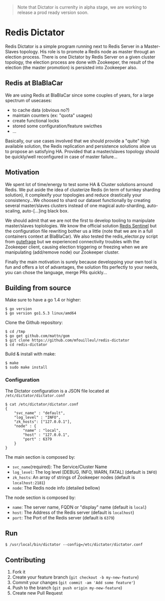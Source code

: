 > Note that Dictator is currenlty in alpha stage, we are working to release a prod ready version soon.

# Redis Dictator
Redis Dictator is a simple program running next to Redis Server in a Master-Slaves topology. His role is to promote a Redis node as master througt an election process.
There is one Dictator by Redis Server on a given cluster topology, the election process are done with Zookeeper, the result of the election (the master promotion) is persisted into Zookeeper also.

## Redis at BlaBlaCar
We are using Redis at BlaBlaCar since some couples of years, for a large spectrum of usecases:
- to cache data (obvious no?)
- maintain counters (ex: "quota" usages)
- create functional locks
- stored some configuration/feature swicthes
- ...
 
Basically, our use cases involved that we should provide a "quite" high available solution, the Redis replication and persistence solutions allow us to propose an satisfying HA. Provided that a master/slaves topology should be quickly/well reconfigured in case of master failure...

## Motivation
We spent lot of time/energy to test some HA & Cluster solutions arround Redis. We put aside the idea of clusterize Redis (in term of turnkey sharding solution), it complexify your topologies and reduce drastically your consistency...We choosed to shard our dataset functionally by creating several master/slaves clusters instead of one magical auto-sharding, auto-scaling, auto-[...]ing black box.

We should admit that we are not the first to develop tooling to manipulate master/slaves toplologies. We know the official solution [Redis Sentinel](http://redis.io/topics/sentinel) but the configuration file rewriting bother us a little (note that we are in a full containers context at BlaBlaCar). We also tested the redis_elector.py script from [gutefrage](https://github.com/gutefrage/aurora-redis/blob/master/redis_elector.py) but we experienced connectivity troubles with the Zookeeper client, causing election triggering or freezing when we are manipulating (add/remove node) our Zookeeper cluster.

Finally the main motivation is surely because developping your own tool is fun and offers a lot of advantages, the solution fits perfectly to your needs, you can chose the language, merge PRs quickly...

## Building from source
Make sure to have a go 1.4 or higher:
    
    $ go version
    $ go version go1.5.3 linux/amd64

Clone the Github repository:

    $ cd /tmp
    $ go get github.com/mattn/gom
    $ git clone https://github.com/mfouilleul/redis-dictator
    $ cd redis-dictator

Build & install with make:

    $ make
    $ sudo make install
    
### Configuration
    
The Dictator configuration is a JSON file located at `/etc/dictator/dictator.conf`

    $ cat /etc/dictator/dictator.conf
    {
        "svc_name" : "default",
        "log_level" : "INFO",
        "zk_hosts": ["127.0.0.1"],
        "node" : {
            "name" : "local",
            "host" : "127.0.0.1",
            "port" : 6379
        } 
    }

The main section is composed by:
 
- `svc_name`(required): The Service/Cluster Name
- `log_level`: The log level [DEBUG, INFO, WARN, FATAL] (default is `INFO`)
- `zk_hosts`: An array of strings of Zookeeper nodes (default is `localhost:2181`)
- `node`: The Redis node info (detailed bellow)

The node section is composed by:

- `name`: The server name, FQDN or "display" name (default is `local`)
- `host`: The Address of the Redis server (default is `localhost`)
- `port`: The Port of the Redis server (default is `6379`)

## Run

    $ /usr/local/bin/dictator --config=/etc/dictator/dictator.conf

## Contributing

1. Fork it
2. Create your feature branch (`git checkout -b my-new-feature`)
3. Commit your changes (`git commit -am 'Add some feature'`)
4. Push to the branch (`git push origin my-new-feature`)
5. Create new Pull Request